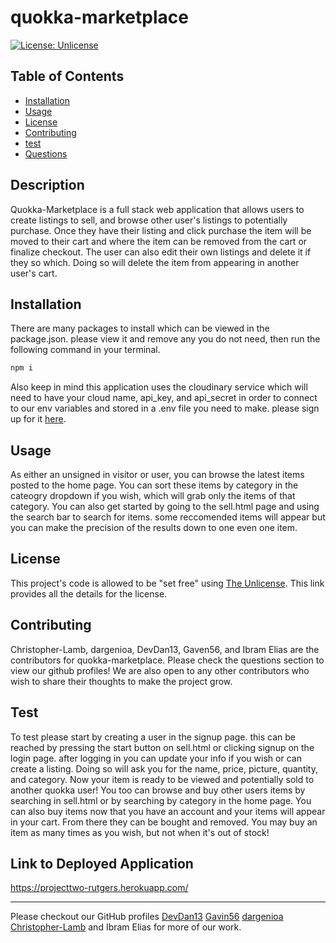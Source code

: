 # quokka-marketplace

[![License: Unlicense](https://img.shields.io/badge/license-Unlicense-blue.svg)](http://unlicense.org/)

## Table of Contents

* [Installation](#installation)
* [Usage](#usage)
* [License](#license)
* [Contributing](#contributing)
* [test](#test)
* [Questions](#Questions)

## Description

Quokka-Marketplace is a full stack web application that allows users to create listings to sell, and browse other user's listings to potentially purchase.  Once they have their listing and click purchase the item will be moved to their cart and where the item can be removed from the cart or finalize checkout.  The user can also edit their own listings and delete it if they so which.  Doing so will delete the item from appearing in another user's cart.

## Installation
There are many packages to install which can be viewed in the package.json.  please view it and remove any you do not need, then run the following command in your terminal.
```bash
npm i
```
Also keep in mind this application uses the cloudinary service which will need to have your cloud name, api_key, and api_secret in order to connect to our env variables and stored in a .env file you need to make.  please sign up for it [here](https://cloudinary.com/home-2).
## Usage 

As either an unsigned in visitor or user, you can browse the latest items posted to the home page. You can sort these items by category in the cateogry dropdown if you wish, which will grab only the items of that category.  You can also get started by going to the sell.html page and using the search bar to search for items.  some reccomended items will appear but you can make the precision of the results down to one even one item.  

## License

This project's code is allowed to be "set free" using [The Unlicense](https://unlicense.org/).  This link provides all the details for the license.

## Contributing

Christopher-Lamb, dargenioa, DevDan13, Gaven56, and Ibram Elias are the contributors for quokka-marketplace.  Please check the questions section to view our github profiles!  We are also open to any other contributors who wish to share their thoughts to make the project grow.

## Test

To test please start by creating a user in the signup page. this can be reached by pressing the start button on sell.html or clicking signup on the login page. after logging in you can update your info if you wish or can create a listing.  Doing so will ask you for the name, price, picture, quantity, and category.  Now your item is ready to be viewed and potentially sold to another quokka user!  You too can browse and buy other users items by searching in sell.html or by searching by category in the home page.  You can also buy items now that you have an account and your items will appear in your cart.  From there they can be bought and removed.  You may buy an item as many times as you wish, but not when it's out of stock!

## Link to Deployed Application
https://projecttwo-rutgers.herokuapp.com/
<hr>

Please checkout our GitHub profiles [DevDan13](https://github.com/DevDan13) [Gavin56](https://github.com/Gavin56) [dargenioa](https://github.com/dargenioa) [Christopher-Lamb](https://github.com/Christopher-Lamb) and Ibram Elias for more of our work.
